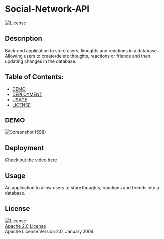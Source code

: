 # Social-Network-API

![License](https://img.shields.io/badge/License-Apache_2.0-blue.svg)

## Description

Back-end application to store users, thoughts and reactions in a database. Allowing users to create/delete thoughts, reactions or friends and then updating changes in the database.

## Table of Contents:

- [DEMO](#demo)
- [DEPLOYMENT](#deployment)
- [USAGE](#usage)
- [LICENSE](#license)

## DEMO

![Screenshot (598)](https://user-images.githubusercontent.com/96558916/158898428-0ebf3d6a-007e-4f28-a6d7-40dd1de71f9f.png)


## Deployment

[Check out the video here](https://drive.google.com/file/d/1DKWWVOzsYXXoT9VpF7elQkfQbeLTxfZC/view)

## Usage

An application to allow users to store thoughts, reactions and friends into a database.

## License

![License](https://img.shields.io/badge/License-Apache_2.0-blue.svg)  
 [Apache 2.0 License](https://opensource.org/licenses/Apache-2.0)  
 Apache License
Version 2.0, January 2004
